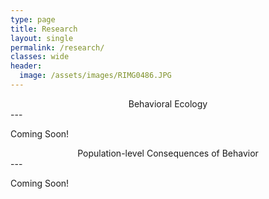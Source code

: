 ```yaml
---
type: page
title: Research
layout: single
permalink: /research/
classes: wide
header:
  image: /assets/images/RIMG0486.JPG
---
```


<center>Behavioral Ecology</center>
---

Coming Soon!

<center>Population-level Consequences of Behavior</center>
---

Coming Soon!